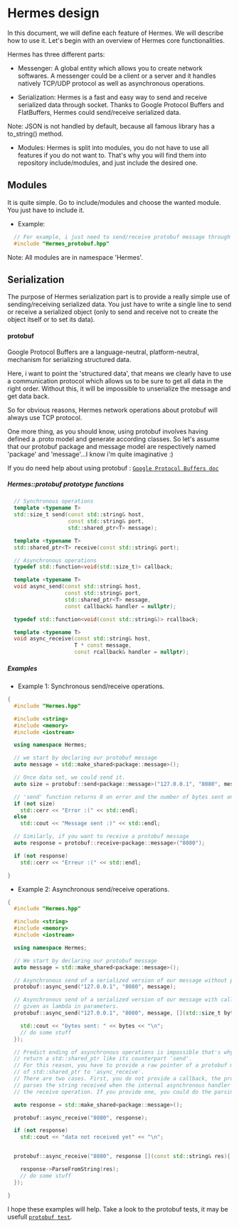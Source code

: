 # Hermes design

In this document, we will define each feature of Hermes. We will describe how to use it.
Let's begin with an overview of Hermes core functionalities.

Hermes has three different parts:
- Messenger:
    A global entity which allows you to create network softwares. A messenger could be a client or a server and it handles natively TCP/UDP protocol as well as asynchronous operations.

- Serialization:
    Hermes is a fast and easy way to send and receive serialized data through socket.
    Thanks to Google Protocol Buffers and FlatBuffers, Hermes could send/receive serialized
    data.

Note: JSON is not handled by default, because all famous library has a to_string() method.

- Modules:
    Hermes is split into modules, you do not have to use all features if you do not want to.
    That's why you will find them into repository include/modules, and just include the desired one.

## Modules
  It is quite simple. Go to include/modules and choose the wanted module.
  You just have to include it.

  - Example:

  ```c++
    // For example, i just need to send/receive protobuf message through socket
    #include "Hermes_protobuf.hpp"
  ```
  Note: All modules are in namespace 'Hermes'.


## Serialization

The purpose of Hermes serialization part is to provide a really simple use of sending/receiving serialized data. You just have to write a single line to send or receive a serialized object (only to send and receive not to create the object itself or to set its data).

#### protobuf

Google Protocol Buffers are a language-neutral, platform-neutral, mechanism
for serializing structured data.

Here, i want to point the 'structured data', that means we clearly have to use a communication protocol which allows us to be sure to get all data in the right order. Without this, it will be impossible to unserialize the message and get data back.

So for obvious reasons, Hermes network operations about protobuf will always use TCP protocol.

One more thing, as you should know, using protobuf involves having defined a .proto model and generate according classes. So let's assume that our protobuf package and message model are respectively named 'package' and 'message'...I know i'm quite imaginative :)

  If you do need help about using protobuf : [`Google Protocol Buffers doc`](https://developers.google.com/protocol-buffers/?hl=en)


##### Hermes::protobuf prototype functions

```c++
  // Synchronous operations
  template <typename T>
  std::size_t send(const std::string& host,
                   const std::string& port,
                   std::shared_ptr<T> message);

  template <typename T>
  std::shared_ptr<T> receive(const std::string& port);

  // Asynchronous operations
  typedef std::function<void(std::size_t)> callback;

  template <typename T>
  void async_send(const std::string& host,
                  const std::string& port,
                  std::shared_ptr<T> message,
                  const callback& handler = nullptr);

  typedef std::function<void(const std::string&)> rcallback;

  template <typename T>
  void async_receive(const std::string& host,
                     T * const message,
                     const rcallback& handler = nullptr);

```
##### Examples

- Example 1: Synchronous send/receive operations.

```c++
{
  #include "Hermes.hpp"

  #include <string>
  #include <memory>
  #include <iostream>

  using namespace Hermes;

  // we start by declaring our protobuf message
  auto message = std::make_shared<package::message>();

  // Once data set, we could send it.
  auto size = protobuf::send<package::message>("127.0.0.1", "8080", message);

  // 'send' function returns 0 on error and the number of bytes sent on success.
  if (not size)
    std::cerr << "Error :(" << std::endl;
  else
    std::cout << "Message sent :)" << std::endl;

  // Similarly, if you want to receive a protobuf message
  auto response = protobuf::receive<package::message>("8080");

  if (not response)
    std::cerr << "Erreur :(" << std::endl;

}

```
- Example 2: Asynchronous send/receive operations.

```c++
{
  #include "Hermes.hpp"

  #include <string>
  #include <memory>
  #include <iostream>

  using namespace Hermes;

  // We start by declaring our protobuf message
  auto message = std::make_shared<package::message>();

  // Asynchronous send of a serialized version of our message without providing callback.
  protobuf::async_send("127.0.0.1", "8080", message);

  // Asynchronous send of a serialized version of our message with callback
  // given as lambda in parameters.
  protobuf::async_send("127.0.0.1", "8080", message, [](std::size_t bytes){

    std::cout << "bytes sent: " << bytes << "\n";
    // do some stuff
  });

  // Predict ending of asynchronous operations is impossible that's why 'async_send' cannot  
  // return a std::shared_ptr like its counterpart 'send'.
  // For this reason, you have to provide a raw pointer of a protobuf message using get() method
  // of std::shared_ptr to 'async_receive'.
  // There are two cases. First, you do not provide a callback, the protobuf message
  // parses the string received when the internal asynchronous handler is called by
  // the receive operation. If you provide one, you could do the parsing in your function.

  auto response = std::make_shared<package::message>();

  protobuf::async_receive("8080", response);

  if (not response)
    std::cout << "data not received yet" << "\n";


  protobuf::async_receive("8080", response [](const std::string& res){

    response->ParseFromString(res);
    // do some stuff
  });

}

```
I hope these examples will help. Take a look to the protobuf tests, it may be usefull
[`protobuf test`](https://github.com/TommyStarK/Hermes/blob/master/tests/protobuff.cpp).
